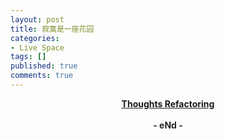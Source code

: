 ```yaml
---
layout: post
title: 寂寞是一座花园
categories:
- Live Space
tags: []
published: true
comments: true
---
```

<p><div align="center"><font color="#262626"><b><a href="http://wangyaodi.com">Thoughts Refactoring</a><br /><br />- eNd -<br /></b></font></div></p>
